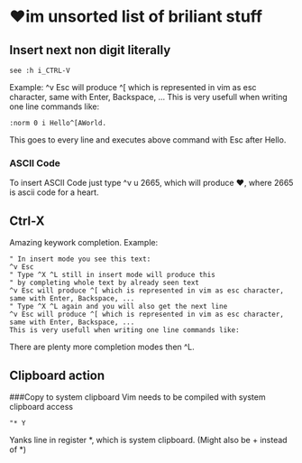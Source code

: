 # ♥im unsorted list of briliant stuff

## Insert next non digit literally
```
see :h i_CTRL-V
```
Example:
^v Esc will produce ^[ which is represented in vim as esc character, same with Enter, Backspace, ...
This is very usefull when writing one line commands like:
```
:norm 0 i Hello^[AWorld.
```
This goes to every line and executes above command with Esc after Hello.
### ASCII Code
To insert ASCII Code just type ^v u 2665, which will produce ♥, where 2665 is ascii code for a heart.


## Ctrl-X
Amazing keywork completion.
Example:
```
" In insert mode you see this text:
^v Esc
" Type ^X ^L still in insert mode will produce this
" by completing whole text by already seen text
^v Esc will produce ^[ which is represented in vim as esc character, same with Enter, Backspace, ...
" Type ^X ^L again and you will also get the next line
^v Esc will produce ^[ which is represented in vim as esc character, same with Enter, Backspace, ...
This is very usefull when writing one line commands like:
```
There are plenty more completion modes then ^L.

## Clipboard action
###Copy to system clipboard
Vim needs to be compiled with system clipboard access
```
"* Y
```
Yanks line in register \*, which is system clipboard. (Might also be + instead of \*)
